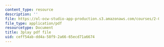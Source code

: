 ```yaml
---
content_type: resource
description: ''
file: https://ol-ocw-studio-app-production.s3.amazonaws.com/courses/2-003sc-engineering-dynamics-fall-2011/ceff54abdd4a58f92a6665ecd71a6674_cecD1w3-SD0.pdf
file_type: application/pdf
resourcetype: Document
title: 3play pdf file
uid: ceff54ab-dd4a-58f9-2a66-65ecd71a6674
---
```


